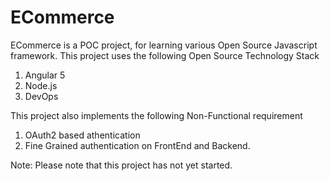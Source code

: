 # ECommerce

ECommerce is a POC project, for learning various Open Source Javascript framework. This project uses the following Open Source Technology Stack

1. Angular 5
2. Node.js
3. DevOps

This project also implements the following Non-Functional requirement

1. OAuth2 based athentication
2. Fine Grained authentication on FrontEnd and Backend.

Note: Please note that this project has not yet started. 
